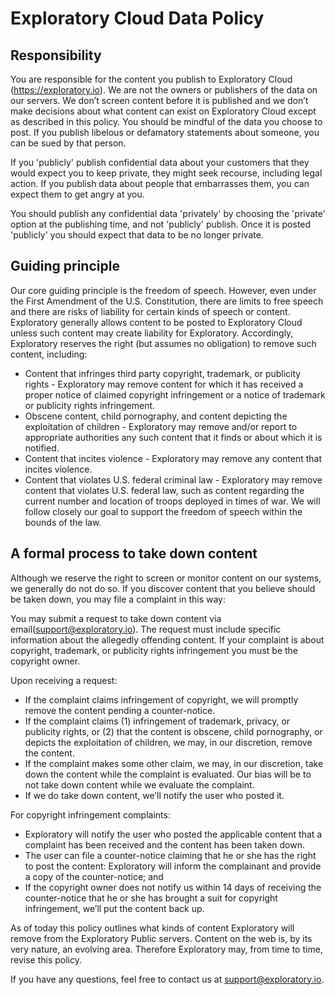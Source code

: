 # Exploratory Cloud Data Policy

## Responsibility

You are responsible for the content you publish to Exploratory Cloud (https://exploratory.io). We are not the owners or publishers of the data on our servers. We don’t screen content before it is published and we don’t make decisions about what content can exist on Exploratory Cloud except as described in this policy. You should be mindful of the data you choose to post. If you publish libelous or defamatory statements about someone, you can be sued by that person.

If you 'publicly' publish confidential data about your customers that they would expect you to keep private, they might seek recourse, including legal action. If you publish data about people that embarrasses them, you can expect them to get angry at you.

You should publish any confidential data 'privately' by choosing the 'private' option at the publishing time, and not 'publicly' publish. Once it is posted 'publicly' you should expect that data to be no longer private.

## Guiding principle

Our core guiding principle is the freedom of speech. However, even under the First Amendment of the U.S. Constitution, there are limits to free speech and there are risks of liability for certain kinds of speech or content. Exploratory generally allows content to be posted to Exploratory Cloud unless such content may create liability for Exploratory. Accordingly, Exploratory reserves the right (but assumes no obligation) to remove such content, including:

* Content that infringes third party copyright, trademark, or publicity rights - Exploratory may remove content for which it has received a proper notice of claimed copyright infringement or a notice of trademark or publicity rights infringement.
* Obscene content, child pornography, and content depicting the exploitation of children - Exploratory may remove and/or report to appropriate authorities any such content that it finds or about which it is notified.
* Content that incites violence - Exploratory may remove any content that incites violence.
* Content that violates U.S. federal criminal law - Exploratory may remove content that violates U.S. federal law, such as content regarding the current number and location of troops deployed in times of war.
We will follow closely our goal to support the freedom of speech within the bounds of the law.

## A formal process to take down content

Although we reserve the right to screen or monitor content on our systems, we generally do not do so. If you discover content that you believe should be taken down, you may file a complaint in this way:

You may submit a request to take down content via email(support@exploratory.io). The request must include specific information about the allegedly offending content. If your complaint is about copyright, trademark, or publicity rights infringement you must be the copyright owner.

Upon receiving a request:

* If the complaint claims infringement of copyright, we will promptly remove the content pending a counter-notice.
* If the complaint claims (1) infringement of trademark, privacy, or publicity rights, or (2) that the content is obscene, child pornography, or depicts the exploitation of children, we may, in our discretion, remove the content.
* If the complaint makes some other claim, we may, in our discretion, take down the content while the complaint is evaluated. Our bias will be to not take down content while we evaluate the complaint.
* If we do take down content, we’ll notify the user who posted it.

For copyright infringement complaints:

* Exploratory will notify the user who posted the applicable content that a complaint has been received and the content has been taken down.
* The user can file a counter-notice claiming that he or she has the right to post the content:
Exploratory will inform the complainant and provide a copy of the counter-notice; and
* If the copyright owner does not notify us within 14 days of receiving the counter-notice that he or she has brought a suit for copyright infringement, we’ll put the content back up.

As of today this policy outlines what kinds of content Exploratory will remove from the Exploratory Public servers. Content on the web is, by its very nature, an evolving area. Therefore Exploratory may, from time to time, revise this policy.


If you have any questions, feel free to contact us at support@exploratory.io.

